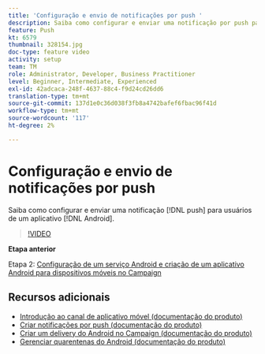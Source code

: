 ```yaml
---
title: 'Configuração e envio de notificações por push '
description: Saiba como configurar e enviar uma notificação por push para usuários de aplicativos Android.
feature: Push
kt: 6579
thumbnail: 328154.jpg
doc-type: feature video
activity: setup
team: TM
role: Administrator, Developer, Business Practitioner
level: Beginner, Intermediate, Experienced
exl-id: 42adcaca-248f-4637-88c4-f9d24cd26dd6
translation-type: tm+mt
source-git-commit: 137d1e0c36d038f3fb8a4742bafef6fbac96f41d
workflow-type: tm+mt
source-wordcount: '117'
ht-degree: 2%

---
```


# Configuração e envio de notificações por push

Saiba como configurar e enviar uma notificação [!DNL push] para usuários de um aplicativo [!DNL Android].

>[!VIDEO](https://video.tv.adobe.com/v/328154?quality=12)

**Etapa anterior**

Etapa 2: [Configuração de um serviço Android e criação de um aplicativo Android para dispositivos móveis no Campaign](/help/tutorial-getting-started-with-push-notifications-for-android/configuring-an-android-service-in-campaign.md)

## Recursos adicionais

* [Introdução ao canal de aplicativo móvel (documentação do produto)](https://experienceleague.adobe.com/docs/campaign-classic/using/sending-messages/sending-push-notifications/about-mobile-app-channel.html#about-mobile-app-channel)
* [Criar notificações por push (documentação do produto)](https://experienceleague.adobe.com/docs/campaign-classic/using/sending-messages/sending-push-notifications/creating-notifications.html#sending-messages)
* [Criar um delivery do Android no Campaign (documentação do produto)](https://experienceleague.adobe.com/docs/campaign-classic/using/sending-messages/sending-push-notifications/configure-the-mobile-app/configuring-the-mobile-application-android.html#creating-android-delivery)
* [Gerenciar quarentenas do Android (documentação do produto)](https://experienceleague.adobe.com/docs/campaign-classic/using/sending-messages/monitoring-deliveries/understanding-quarantine-management.html#android-quarantine)

